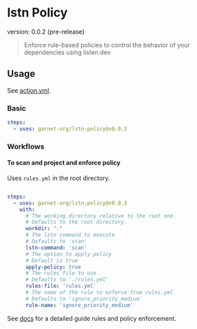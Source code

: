 # lstn Policy
version: 0.0.2 (pre-release)

> Enforce rule-based policies to control the behavior of your dependencies using listen.dev


## Usage

See [action.yml](action.yml).

### Basic

```yaml
steps:
  - uses: garnet-org/lstn-policy@v0.0.3
```

### Workflows

#### To scan and project and enforce policy

Uses `rules.yml` in the root directory.

```yaml

steps:
  - uses: garnet-org/lstn-policy@v0.0.3
    with:
      # The working directory relative to the root one.
      # Defaults to the root directory.
      workdir: "."
      # The lstn command to execute
      # Defaults to 'scan'
      lstn-command: 'scan'
      # The option to apply policy
      # Default is true
      apply-policy: true
      # The rules file to use
      # Defaults to './rules.yml'
      rules-file: 'rules.yml'
      # The name of the rule to enforce from rules.yml
      # Defaults to 'ignore_priority_medium'
      rule-name: 'ignore_priority_medium'
```
See [docs](https://docs.listen.dev/lstn-github-action/policy) for a detailed guide rules and policy enforcement. 

